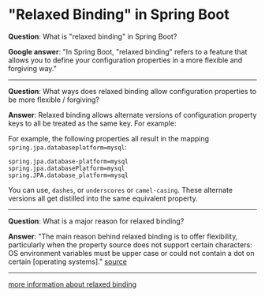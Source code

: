 # "Relaxed Binding" in Spring Boot

**Question**: What is "relaxed binding" in Spring Boot?

**Google answer**: "In Spring Boot, "relaxed binding" refers to a feature that allows you to define your configuration properties in a more flexible and forgiving way."

___

**Question**: What ways does relaxed binding allow configuration properties to be more flexible / forgiving?

**Answer**: Relaxed binding allows alternate versions of configuration property keys to all be treated as the same key. For example:

For example, the following properties all result in the mapping `spring.jpa.databaseplatform=mysql`:
``` shell
spring.jpa.database-platform=mysql
spring.jpa.databasePlatform=mysql
spring.JPA.database_platform=mysql
```

You can use, `dashes`, or `underscores` or `camel-casing`. These alternate versions all get distilled into the same equivalent property. 

___

**Question**: What is a major reason for relaxed binding?

**Answer**: "The main reason behind relaxed binding is to offer flexibility, particularly when the property source does not support certain characters: OS environment variables must be upper case or could not contain a dot on certain [operating systems]." [source](https://github.com/spring-projects/spring-boot/wiki/Spring-Boot-Configuration-Binding)

___

[more information about relaxed binding](https://github.com/spring-projects/spring-boot/wiki/Relaxed-Binding-2.0)
